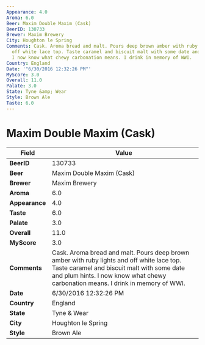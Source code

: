 ```yaml
---
Appearance: 4.0
Aroma: 6.0
Beer: Maxim Double Maxim (Cask)
BeerID: 130733
Brewer: Maxim Brewery
City: Houghton le Spring
Comments: Cask. Aroma bread and malt. Pours deep brown amber with ruby lights and
  off white lace top. Taste caramel and biscuit malt with some date and plum hints.
  I now know what chewy carbonation means. I drink in memory of WWI.
Country: England
Date: '"6/30/2016 12:32:26 PM"'
MyScore: 3.0
Overall: 11.0
Palate: 3.0
State: Tyne &amp; Wear
Style: Brown Ale
Taste: 6.0
---
```


# Maxim Double Maxim (Cask)

| Field         | Value |
|---------------|-------|
| **BeerID** | 130733 |
| **Beer** | Maxim Double Maxim (Cask) |
| **Brewer** | Maxim Brewery |
| **Aroma** | 6.0 |
| **Appearance** | 4.0 |
| **Taste** | 6.0 |
| **Palate** | 3.0 |
| **Overall** | 11.0 |
| **MyScore** | 3.0 |
| **Comments** | Cask. Aroma bread and malt. Pours deep brown amber with ruby lights and off white lace top. Taste caramel and biscuit malt with some date and plum hints. I now know what chewy carbonation means. I drink in memory of WWI. |
| **Date** | 6/30/2016 12:32:26 PM |
| **Country** | England |
| **State** | Tyne &amp; Wear |
| **City** | Houghton le Spring |
| **Style** | Brown Ale |
